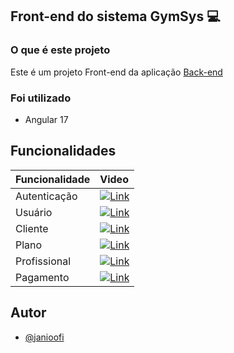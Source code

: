 ## Front-end do sistema GymSys 💻

### O que é este projeto
Este é um projeto Front-end da aplicação [Back-end](https://github.com/janioofi/gymsys_back)

### Foi utilizado
- Angular 17

## Funcionalidades

<table>
  <thead>
    <tr align="left">
      <th>Funcionalidade</th>
      <th>Video</th>
    </tr>
  </thead>
  <tbody align="left">
    <tr>
      <td>Autenticação</td>
      <td align="center">
        <a href="https://github.com/janioofi/gymsys_front/blob/main/funcionalidades/autenticacao.mp4" targer="_blank">
           <img align="center" alt="Link" src="https://img.shields.io/badge/%E2%96%B6-000?style=for-the-badge&logo=movie&logoColor=E94D5F">
        </a>
      </td>
    </tr>
    <tr>
      <td>Usuário</td>
      <td align="center">
        <a href="https://github.com/janioofi/gymsys_front/blob/main/funcionalidades/usuario.mp4">
           <img align="center" alt="Link" src="https://img.shields.io/badge/%E2%96%B6-000?style=for-the-badge&logo=movie&logoColor=E94D5F">
        </a>
      </td>
    </tr>
    <tr>
      <td>Cliente</td>
      <td align="center">
        <a href="https://github.com/janioofi/gymsys_front/blob/main/funcionalidades/cliente.mp4">
          <img align="center" alt="Link" src="https://img.shields.io/badge/%E2%96%B6-000?style=for-the-badge&logo=movie&logoColor=E94D5F">
        </a>
      </td>    
    </tr>
    <tr>
      <td>Plano</td>
      <td align="center">
        <a href="https://github.com/janioofi/gymsys_front/blob/main/funcionalidades/plano.mp4">
            <img align="center" alt="Link" src="https://img.shields.io/badge/%E2%96%B6-000?style=for-the-badge&logo=movie&logoColor=E94D5F">
        </a>
      </td>    
    </tr>
    <tr>
      <td>Profissional</td>
      <td align="center">
        <a href="https://github.com/janioofi/gymsys_front/blob/main/funcionalidades/profissional.mp4">
            <img align="center" alt="Link" src="https://img.shields.io/badge/%E2%96%B6-000?style=for-the-badge&logo=movie&logoColor=E94D5F">
        </a>
      </td>    
    </tr>
    <tr>
      <td>Pagamento</td>
      <td align="center">
        <a href="https://github.com/janioofi/gymsys_front/blob/main/funcionalidades/pagamento.mp4">
            <img align="center" alt="Link" src="https://img.shields.io/badge/%E2%96%B6-000?style=for-the-badge&logo=movie&logoColor=E94D5F">
        </a>
      </td>    
    </tr>
  </tbody>
  <tfoot></tfoot>
</table>

## Autor
- [@janioofi](https://www.instagram.com/janioofi/)
